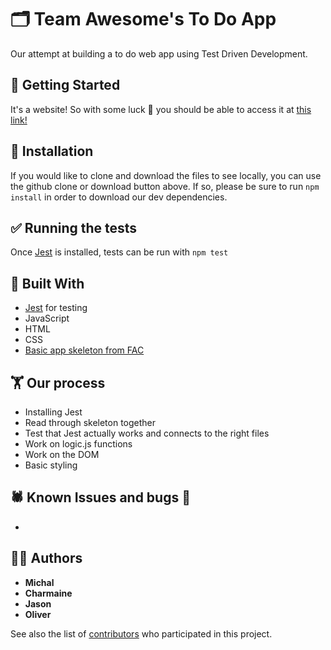 # 🗂 Team Awesome's To Do App

Our attempt at building a to do web app using Test Driven Development.

## 🙌 Getting Started

It's a website! So with some luck 🤞 you should be able to access it at [this link!](https://fac-15.github.io/AwesomeTodo/)

## 💾 Installation

If you would like to clone and download the files to see locally, you can use the github clone or download button above.
If so, please be sure to run `npm install` in order to download our dev dependencies.

## ✅ Running the tests

Once [Jest](https://jestjs.io/en/) is installed, tests can be run with `npm test`

## 👷‍ Built With

- [Jest](https://jestjs.io/en/) for testing
- JavaScript
- HTML
- CSS
- [Basic app skeleton from FAC](https://github.com/foundersandcoders/master-reference/tree/master/coursebook/week-2/project)

## 🏋️‍ Our process

- Installing Jest
- Read through skeleton together
- Test that Jest actually works and connects to the right files
- Work on logic.js functions
- Work on the DOM
- Basic styling

## 🕷 Known Issues and bugs 🐛

-

## 👫👫 Authors

- **Michal**
- **Charmaine**
- **Jason**
- **Oliver**

See also the list of [contributors](https://github.com/your/project/contributors) who participated in this project.
